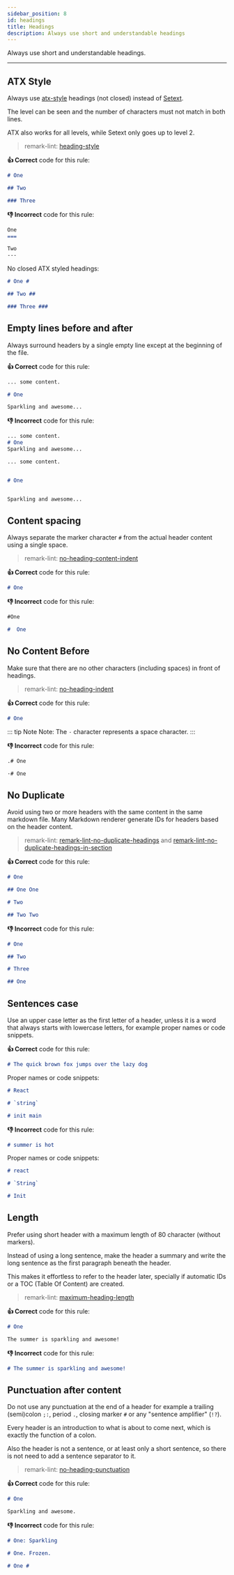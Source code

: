 ```yaml
---
sidebar_position: 8
id: headings
title: Headings
description: Always use short and understandable headings
---
```


Always use short and understandable headings.

---

<!-- vale off -->

## ATX Style

<!-- vale on -->

Always use [atx-style](http://www.aaronsw.com/2002/atx/intro "Link explaining what atx-style is") headings (not closed) instead of [Setext](http://docutils.sourceforge.net/mirror/setext.html "Link explaining what Setext is").

The level can be seen and the number of characters must not match in both lines.

ATX also works for all levels, while Setext only goes up to level 2.

> remark-lint: [heading-style](https://github.com/remarkjs/remark-lint/tree/master/packages/remark-lint-heading-style "Link to remarkjs docs")

**:thumbsup: Correct** code for this rule:

```markdown
# One

## Two

### Three
```

**:thumbsdown: Incorrect** code for this rule:

```markdown
One
===

Two
---
```

No closed ATX styled headings:

```markdown
# One #

## Two ##

### Three ###
```

## Empty lines before and after

Always surround headers by a single empty line except at the beginning of the file.

**:thumbsup: Correct** code for this rule:

```markdown
... some content.

# One

Sparkling and awesome...
```

**:thumbsdown: Incorrect** code for this rule:

```markdown
... some content.
# One
Sparkling and awesome...
```

```markdown
... some content.


# One


Sparkling and awesome...
```

## Content spacing

Always separate the marker character `#` from the actual header content using a single space.

> remark-lint: [no-heading-content-indent](https://github.com/remarkjs/remark-lint/tree/master/packages/remark-lint-no-heading-content-indent "Link to remarkjs docs")

**:thumbsup: Correct** code for this rule:

```markdown
# One
```

**:thumbsdown: Incorrect** code for this rule:

```markdown
#One
```

```markdown
#  One
```

## No Content Before

Make sure that there are no other characters (including spaces) in front of headings.

> remark-lint: [no-heading-indent](https://github.com/remarkjs/remark-lint/tree/master/packages/remark-lint-no-heading-content-indent "Link to remarkjs docs")

**:thumbsup: Correct** code for this rule:

```markdown
# One
```

::: tip Note
Note: The `·` character represents a space character.
:::

**:thumbsdown: Incorrect** code for this rule:

```markdown
.# One
```

```markdown
·# One
```

## No Duplicate

Avoid using two or more headers with the same content in the same markdown file.
Many Markdown renderer generate IDs for headers based on the header content.

> remark-lint: [remark-lint-no-duplicate-headings](https://github.com/remarkjs/remark-lint/tree/master/packages/remark-lint-no-duplicate-headings)
> and [remark-lint-no-duplicate-headings-in-section](https://github.com/remarkjs/remark-lint/tree/master/packages/remark-lint-no-duplicate-headings-in-section)

**:thumbsup: Correct** code for this rule:

```markdown
# One

## One One

# Two

## Two Two
```

**:thumbsdown: Incorrect** code for this rule:

```markdown
# One

## Two

# Three

## One
```

## Sentences case

Use an upper case letter as the first letter of a header, unless it is a word that always starts with lowercase letters,
for example proper names or code snippets.

**:thumbsup: Correct** code for this rule:

```markdown
# The quick brown fox jumps over the lazy dog
```

Proper names or code snippets:

```markdown
# React

# `string`

# init main
```

**:thumbsdown: Incorrect** code for this rule:

```markdown
# summer is hot
```

Proper names or code snippets:

```markdown
# react

# `String`

# Init
```

## Length

Prefer using short header with a maximum length of 80 character (without markers).

Instead of using a long sentence, make the header a summary and write the long sentence as the first paragraph beneath the header.

This makes it effortless to refer to the header later, specially if automatic IDs or a TOC (Table Of Content) are created.

> remark-lint: [maximum-heading-length](https://github.com/remarkjs/remark-lint/tree/master/packages/remark-lint-maximum-heading-length "Link to remarkjs docs")

**:thumbsup: Correct** code for this rule:

```markdown
# One

The summer is sparkling and awesome!
```

**:thumbsdown: Incorrect** code for this rule:

```markdown
# The summer is sparkling and awesome!
```

## Punctuation after content

Do not use any punctuation at the end of a header
for example a trailing (semi)colon `;:`, period `.`, closing marker `#` or any "sentence amplifier" (`!?`).

Every header is an introduction to what is about to come next, which is exactly the function of a colon.

Also the header is not a sentence, or at least only a short sentence, so there is not need to add a sentence separator to it.

> remark-lint: [no-heading-punctuation](https://github.com/remarkjs/remark-lint/tree/master/packages/remark-lint-no-heading-punctuation "Link to remarkjs docs")

**:thumbsup: Correct** code for this rule:

```markdown
# One

Sparkling and awesome.
```

**:thumbsdown: Incorrect** code for this rule:

```markdown
# One: Sparkling
```

```markdown
# One. Frozen.
```

```markdown
# One #
```
